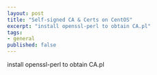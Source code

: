 ```yaml
---
layout: post
title: "Self-signed CA & Certs on CentOS"
excerpt: "install openssl-perl to obtain CA.pl"
tags: 
- general
published: false
---
```


install openssl-perl to obtain CA.pl


